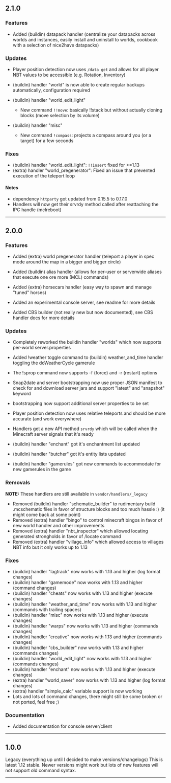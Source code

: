 ## 2.1.0

### Features

* Added (buildin) datapack handler
  (centralize your datapacks across worlds and instances, easily install and uninstall to worlds, cookbook with a selection of nice2have datapacks)


### Updates

* Player position detection now uses `/data get` and allows for all player NBT values to be accessible (e.g. Rotation, Inventory)

* (buildin) handler "world" is now able to create regular backups automatically, configuration required

* (buildin) handler "world_edit_light"
  * New command `!!move`: basically !!stack but without actually cloning blocks (move selection by its volume)

* (buildin) handler "misc"
  * New command `!compass`: projects a compass around you (or a target) for a few seconds


### Fixes

* (buildin) handler "world_edit_light": `!!insert` fixed for >=1.13
* (extra) handler "world_pregenerator": Fixed an issue that prevented execution of the teleport loop


#### Notes

* dependency `httparty` got updated from 0.15.5 to 0.17.0
* Handlers will now get their srvrdy method called after reattaching the IPC handle (mclreboot)

-------------------

## 2.0.0

### Features

* Added (extra) world pregenerator handler
  (teleport a player in spec mode around the map in a bigger and bigger circle)

* Added (buildin) alias handler
  (allows for per-user or serverwide aliases that execute one ore more (MCL) commands)

* Added (extra) horsecars handler
  (easy way to spawn and manage "tuned" horses)

* Added an experimental console server, see readme for more details

* Added CBS builder (not really new but now documented), see CBS handler docs for more details


### Updates

* Completely reworked the buildin handler "worlds" which now supports per-world server.properties
* Added !weather toggle command to (buildin) weather_and_time handler toggling the doWeatherCycle gamerule
* The !sprop command now supports -f (force) and -r (restart) options
* Snap2date and server bootstrapping now use proper JSON manifest to check for and download server jars and support "latest" and "snapshot" keyword
* bootstrapping now support additional server properties to be set
* Player position detection now uses relative teleports and should be more accurate (and work everywhere)
* Handlers get a new API method `srvrdy` which will be called when the Minecraft server signals that it's ready

* (buildin) handler "enchant" got it's enchantment list updated
* (buildin) handler "butcher" got it's entity lists updated
* (buildin) handler "gamerules" got new commands to accommodate for new gamerules in the game


### Removals

**NOTE:** These handlers are still available in `vendor/handlers/_legacy`

* Removed (buildin) handler "schematic_builder" to rudimentary build .mcschematic files in favor of structure blocks and too much hassle :) (it might come back at some point)
* Removed (extra) handler "bingo" to control minecraft bingos in favor of new world handler and other improvements
* Removed (extra) handler "nbt_inspector" which allowed locating generated strongholds in favor of /locate command
* Removed (extra) handler "village_info" which allowed access to villages NBT info but it only works up to 1.13


### Fixes

* (buildin) handler "lagtrack" now works with 1.13 and higher (log format changes)
* (buildin) handler "gamemode" now works with 1.13 and higher (command changes)
* (buildin) handler "cheats" now works with 1.13 and higher (execute changes)
* (buildin) handler "weather_and_time" now works with 1.13 and higher (commands with trailing spaces)
* (buildin) handler "misc" now works with 1.13 and higher (execute changes)
* (buildin) handler "warps" now works with 1.13 and higher (commands changes)
* (buildin) handler "creative" now works with 1.13 and higher (commands changes)
* (buildin) handler "cbs_builder" now works with 1.13 and higher (commands changes)
* (buildin) handler "world_edit_light" now works with 1.13 and higher (commands changes)
* (buildin) handler "enchant" now works with 1.13 and higher (execute changes)
* (extra) handler "world_saver" now works with 1.13 and higher (log format changes)
* (extra) handler "simple_calc" variable support is now working
* Lots and lots of command changes, there might still be some broken or not ported, feel free ;)


### Documentation

* Added documentation for console server/client

-------------------

## 1.0.0

Legacy (everything up until I decided to make versions/changelogs)
This is latest 1.12 stable. Newer versions might work but lots of new features will not support old command syntax.

-------------------
